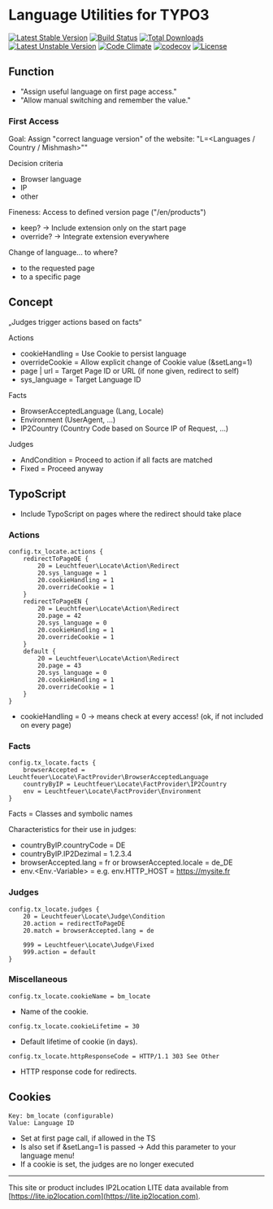 Language Utilities for TYPO3
============================

[![Latest Stable Version](https://poser.pugx.org/leuchtfeuer/locate/v/stable)](https://packagist.org/packages/leuchtfeuer/locate)
[![Build Status](https://github.com/Leuchtfeuer/locate/workflows/Continous%20Integration/badge.svg)](https://github.com/Leuchtfeuer/locate)
[![Total Downloads](https://poser.pugx.org/leuchtfeuer/locate/downloads)](https://packagist.org/leuchtfeuer/locate)
[![Latest Unstable Version](https://poser.pugx.org/leuchtfeuer/locate/v/unstable)](https://packagist.org/leuchtfeuer/locate)
[![Code Climate](https://codeclimate.com/github/Leuchtfeuer/locate/badges/gpa.svg)](https://codeclimate.com/github/Leuchtfeuer/locate)
[![codecov](https://codecov.io/gh/Leuchtfeuer/locate/branch/master/graph/badge.svg?token=0GcE422Ms1)](https://codecov.io/gh/Leuchtfeuer/locate)
[![License](https://poser.pugx.org/leuchtfeuer/locate/license)](https://packagist.org/packages/leuchtfeuer/locate)


## Function

* "Assign useful language on first page access."
* "Allow manual switching and remember the value."

### First Access

Goal: Assign "correct language version" of the website: "L=<Languages / Country / Mishmash>""

Decision criteria
* Browser language
* IP
* other

Fineness: Access to defined version page ("/en/products")
* keep? -> Include extension only on the start page
* override? -> Integrate extension everywhere

Change of language... to where?
* to the requested page
* to a specific page

## Concept

„Judges trigger actions based on facts“

Actions
* cookieHandling = Use Cookie to persist language
* overrideCookie = Allow explicit change of Cookie value (&setLang=1)
* page | url = Target Page ID or URL (if none given, redirect to self)
* sys_language = Target Language ID

Facts
* BrowserAcceptedLanguage (Lang, Locale)
* Environment (UserAgent, ...)
* IP2Country (Country Code based on Source IP of Request, ...)

Judges
* AndCondition = Proceed to action if all facts are matched
* Fixed = Proceed anyway

## TypoScript

* Include TypoScript on pages where the redirect should take place

### Actions
```
config.tx_locate.actions {
    redirectToPageDE {
        20 = Leuchtfeuer\Locate\Action\Redirect
        20.sys_language = 1
        20.cookieHandling = 1
        20.overrideCookie = 1
    }
    redirectToPageEN {
        20 = Leuchtfeuer\Locate\Action\Redirect
        20.page = 42
        20.sys_language = 0
        20.cookieHandling = 1
        20.overrideCookie = 1
    }
    default {
        20 = Leuchtfeuer\Locate\Action\Redirect
        20.page = 43
        20.sys_language = 0
        20.cookieHandling = 1
        20.overrideCookie = 1
    }
}
```
* cookieHandling = 0 -> means check at every access! (ok, if not included on every page)

### Facts
```
config.tx_locate.facts {
    browserAccepted = Leuchtfeuer\Locate\FactProvider\BrowserAcceptedLanguage
    countryByIP = Leuchtfeuer\Locate\FactProvider\IP2Country
    env = Leuchtfeuer\Locate\FactProvider\Environment
}
```
Facts = Classes and symbolic names

Characteristics for their use in judges:
* countryByIP.countryCode = DE
* countryByIP.IP2Dezimal = 1.2.3.4
* browserAccepted.lang = fr or browserAccepted.locale = de_DE
* env.<Env.-Variable> = <value> e.g. env.HTTP_HOST = https://mysite.fr

### Judges
```
config.tx_locate.judges {
    20 = Leuchtfeuer\Locate\Judge\Condition
    20.action = redirectToPageDE
    20.match = browserAccepted.lang = de

    999 = Leuchtfeuer\Locate\Judge\Fixed
    999.action = default
}
```

### Miscellaneous
```
config.tx_locate.cookieName = bm_locate
```
* Name of the cookie.
```
config.tx_locate.cookieLifetime = 30
```
* Default lifetime of cookie (in days).
```
config.tx_locate.httpResponseCode = HTTP/1.1 303 See Other
```
* HTTP response code for redirects.

## Cookies

```
Key: bm_locate (configurable)
Value: Language ID
```
* Set at first page call, if allowed in the TS
* Is also set if &setLang=1 is passed -> Add this parameter to your language menu!
* If a cookie is set, the judges are no longer executed

---

This site or product includes IP2Location LITE data available from [https://lite.ip2location.com](https://lite.ip2location.com).
